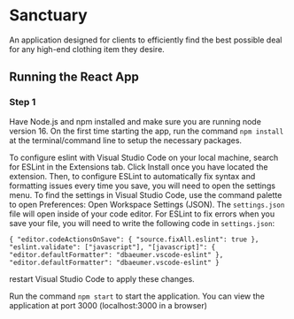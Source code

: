 # Sanctuary
An application designed for clients to efficiently find the best possible deal for any high-end clothing item they desire.



## Running the React App
### Step 1
Have Node.js and npm installed and make sure you are running node version 16.
On the first time starting the app, run the command `npm install` at the terminal/command line to setup the necessary packages.

To configure eslint with Visual Studio Code on your local machine, search for ESLint in the Extensions tab. Click Install once you have located the extension. Then, to configure ESLint to automatically fix syntax and formatting issues every time you save, you will need to open the settings menu.
To find the settings in Visual Studio Code, use the command palette to open Preferences: Open Workspace Settings (JSON). The `settings.json` file will open inside of your code editor. For ESLint to fix errors when you save your file, you will need to write the following code in `settings.json`:

`{
  "editor.codeActionsOnSave": {
    "source.fixAll.eslint": true
  },
  "eslint.validate": ["javascript"],
  "[javascript]": {
    "editor.defaultFormatter": "dbaeumer.vscode-eslint"
  },
  "editor.defaultFormatter": "dbaeumer.vscode-eslint"
}`

restart Visual Studio Code to apply these changes.

Run the command `npm start` to start the application. You can view the application at port 3000 (localhost:3000 in a browser)
